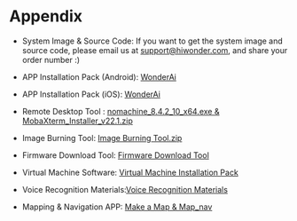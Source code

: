 # Appendix

- System Image & Source Code: If you want to get the system image and source code, please email us at support@hiwonder.com, and share your order number :)

- APP Installation Pack (Android): [WonderAi](https://play.google.com/store/apps/details?id=com.hiwonder.wonder_ai)

- APP Installation Pack (iOS): [WonderAi](https://apps.apple.com/cn/app/wonderai/id1561134103)

- Remote Desktop Tool : [nomachine_8.4.2_10_x64.exe & MobaXterm_Installer_v22.1.zip](https://drive.google.com/drive/folders/1mk-khOCVOA3V_WVms6hcbun8bZbg_F9F?usp=sharing)

- Image Burning Tool: [Image Burning Tool.zip](https://drive.google.com/drive/folders/1FBb0AVXGVc_P5syNtI7DGKD3XUsOuzAW?usp=sharing)

- Firmware Download Tool: [Firmware Download Tool]()

- Virtual Machine Software: [Virtual Machine Installation Pack](https://drive.google.com/drive/folders/15e2GyXFR2HI6q1taWd7mswCwC_UKNwkb?usp=sharing)

- Voice Recognition Materials:[Voice Recognition Materials]()

- Mapping & Navigation APP: [Make a Map & Map_nav]()

  

